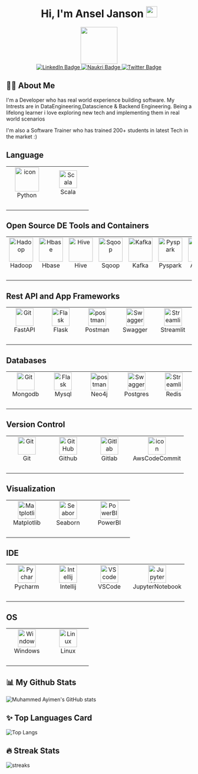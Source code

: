 ### <h1 align="center">Hi, I'm Ansel Janson  <img src="https://media.giphy.com/media/hvRJCLFzcasrR4ia7z/giphy.gif" width="30px"/></h1>

<div id="header" align="center">
  <img src="https://media.giphy.com/media/3oKIPnAiaMCws8nOsE/giphy.gif" width="100"/>
</div>

<div id="badges" align="center">
  <a href="https://www.linkedin.com/in/ansel-janson-0791/">
    <img src="https://img.shields.io/badge/LinkedIn-blue?style=for-the-badge&logo=linkedin&logoColor=white" alt="LinkedIn Badge"/>
  </a>
  <a href="https://www.naukri.com/mnjuser/profile?id=&altresid">
    <img src="https://img.shields.io/badge/Naukri-red?style=for-the-badge&logo=naukri&logoColor=white" alt="Naukri Badge"/>
  </a>
  <a href="https://twitter.com/janson_ansel">
    <img src="https://img.shields.io/badge/Twitter-blue?style=for-the-badge&logo=twitter&logoColor=white" alt="Twitter Badge"/>
  </a>
</div>




## 🙋‍♂️ About Me

I'm a Developer who has real world experience building software. My Intrests are in DataEngineering,Datascience & Backend Engineering.
Being a lifelong learner i love exploring new tech and implementing them in real world scenarios 

I'm also a Software Trainer who has trained 200+ students in latest Tech in the market  :)



 ## Language
 <table> 
 <tr>
  <td align="center" width="96">
      <a href="#macropower-tech">
        <img src="https://techstack-generator.vercel.app/python-icon.svg" alt="icon" width="65" height="65" />
      </a>
      <br>Python
    </td>
    
  <td align="center" width="96">
        <img src="https://github.com/ansel9618/icons/blob/main/Open_source_tool/scala.png" width="48" height="48" alt="Scala" />
      <br>Scala
    </td>
 </tr>
  <tr>
    <td>
        &nbsp;
        <!--you just need a space in a row-->
    </td>
</tr>
</table>


## Open Source DE Tools and Containers
<table>
  
  <tr>
  <td align="center" width="96">
        <img src="https://github.com/ansel9618/icons/blob/main/Open_source_tool/Hadoop-removebg-preview.png" width="65" height="65"alt="Hadoop" />
      <br>Hadoop
    </td>
    <td align="center" width="96">
        <img src="https://github.com/ansel9618/icons/blob/main/Open_source_tool/hbase.png" width="65" height="65"alt="Hbase" />
      <br>Hbase
    </td>
    <td align="center" width="96">
        <img src="https://github.com/ansel9618/icons/blob/main/Open_source_tool/hive-removebg-preview.png" width="65" height="65"alt="Hive" />
      <br>Hive
    </td>
    <td align="center" width="96">
        <img src="https://github.com/ansel9618/icons/blob/main/Open_source_tool/sqoop-removebg-preview.png" width="65" height="65"alt="Sqoop" />
      <br>Sqoop
    </td>
    <td align="center" width="96">
        <img src="https://github.com/ansel9618/icons/blob/main/Open_source_tool/kafka.png" width="65" height="65"alt="Kafka" />
      <br>Kafka
    </td>
    <td align="center" width="96">
        <img src="https://github.com/ansel9618/icons/blob/main/Open_source_tool/pyspark-removebg-preview.png" width="65" height="65"alt="Pyspark" />
      <br>Pyspark
    </td>
    <td align="center" width="96">
        <img src="https://github.com/ansel9618/icons/blob/main/Open_source_tool/airflow-removebg-preview.png" width="65" height="65"alt="Airflow" />
      <br>Airflow
    </td>
    <td align="center" width="96">
        <img src="https://github.com/ansel9618/icons/blob/main/Containerization/docker-removebg-preview.png" width="65" height="65"alt="Docker" />
      <br>Docker
    </td>
    </td>
    <td align="center" width="96">
        <img src="https://techstack-generator.vercel.app/restapi-icon.svg" alt="icon" width="65" height="65" />
      <br>Rest
    </td>
  </tr>
  <tr>
    <td>
        &nbsp;
        <!--you just need a space in a row-->
    </td>
</tr>
</table>
  
## Rest API and App Frameworks
<table>
  <tr>
  <td align="center" width="96"> 
        <img src="https://skillicons.dev/icons?i=fastapi" width="48" height="48" alt="Git" />
      <br>FastAPI
    </td>   
  <td align="center" width="96"> 
        <img src="https://skillicons.dev/icons?i=flask" width="48" height="48" alt="Flask" />
      <br>Flask
    </td> 
  <td align="center" width="96"> 
        <img src="https://skillicons.dev/icons?i=postman" width="48" height="48" alt="postman" />
      <br>Postman
    </td> 
  <td align="center" width="96"> 
        <img src="https://github.com/ansel9618/icons/blob/main/Api_Framework/swagger-removebg-preview.png" width="48" height="48" alt="Swagger" />
      <br>Swagger
    </td> 
  <td align="center" width="96"> 
        <img src="https://github.com/ansel9618/icons/blob/main/Api_Framework/streamlit-removebg-preview.png" width="48" height="48" alt="Streamlit" />
      <br>Streamlit
    </td> 
  </tr> 
<tr>
    <td>
        &nbsp;
        <!--you just need a space in a row-->
    </td>
</tr>
</table>


## Databases
<table>
  <tr>
  <td align="center" width="96"> 
        <img src="https://github.com/ansel9618/icons/blob/main/db/mongodb-removebg-preview.png" width="48" height="48" alt="Git" />
      <br>Mongodb
    </td>   
  <td align="center" width="96"> 
        <img src="https://github.com/ansel9618/icons/blob/main/db/mysql-removebg-preview.png" width="48" height="48" alt="Flask" />
      <br>Mysql
    </td> 
  <td align="center" width="96"> 
        <img src="https://github.com/ansel9618/icons/blob/main/db/neo4j-removebg-preview.png" width="48" height="48" alt="postman" />
      <br>Neo4j
    </td> 
  <td align="center" width="96"> 
        <img src="https://github.com/ansel9618/icons/blob/main/db/postgres-removebg-preview.png" width="48" height="48" alt="Swagger" />
      <br>Postgres
    </td> 
  <td align="center" width="96"> 
        <img src="https://github.com/ansel9618/icons/blob/main/db/redis-removebg-preview.png" width="48" height="48" alt="Streamlit" />
      <br>Redis
    </td> 
  </tr> 
<tr>
    <td>
        &nbsp;
        <!--you just need a space in a row-->
    </td>
</tr>
</table>



 ## Version Control
 <table>
    <td align="center" width="96"> 
        <img src="https://skillicons.dev/icons?i=git" width="48" height="48" alt="Git" />
      <br>Git
    </td>
    <td align="center" width="96">
        <img src="https://github.com/ansel9618/icons/blob/main/Version_Control/github.png" width="48" height="48" alt="GitHub" />
      <br>Github
    </td>
    <td align="center"  width="96">
        <img src="https://github.com/ansel9618/icons/blob/main/Version_Control/gitlab-removebg-preview.png" width="48" height="48" alt="Gitlab" />
      <br>Gitlab
    </td>
    <td align="center" width="96">
        <img src="https://github.com/ansel9618/icons/blob/main/Version_Control/awscodecommit-removebg-preview.png" alt="icon" width="48" height="48" />
      <br>AwsCodeCommit
    </td>
   <tr>
    <td>
        &nbsp;
        <!--you just need a space in a row-->
    </td>
  </tr>
  </table>
  
  
  ## Visualization
 <table> 
 <tr>
 <td align="center" width="96">
        <img src="https://github.com/ansel9618/icons/blob/main/visualization/matplotlib-removebg-preview.png" width="48" height="48" alt="Matplotlib" />
      <br>Matplotlib
    </td>
     <td align="center" width="96">
        <img src="https://github.com/ansel9618/icons/blob/main/visualization/seaborn-removebg-preview.png" width="48" height="48" alt="Seaborn" />
      <br>Seaborn
    </td>
    <td align="center" width="96">
        <img src="https://github.com/ansel9618/icons/blob/main/visualization/powerbi.png" width="48" height="48" alt="PowerBI" />
      <br>PowerBI
    </td>
 </tr>
  <tr>
    <td>
        &nbsp;
        <!--you just need a space in a row-->
    </td>
</tr>
</table> 
  
 ## IDE 
 <table> 
 <tr>
 <td align="center" width="96">
        <img src="https://github.com/ansel9618/icons/blob/main/IDE/pycharm-removebg-preview.png" width="48" height="48" alt="Pycharm" />
      <br>Pycharm
    </td>
     <td align="center" width="96">
        <img src="https://github.com/ansel9618/icons/blob/main/IDE/Intellij-removebg-preview.png" width="48" height="48" alt="Intellij" />
      <br>Intellij
    </td>
     <td align="center" width="96">
        <img src="https://github.com/ansel9618/icons/blob/main/IDE/vscode-removebg-preview.png" width="48" height="48" alt="VScode" />
      <br>VSCode
    </td>
    <td align="center" width="96">
        <img src="https://github.com/ansel9618/icons/blob/main/IDE/jupyter_notebook-removebg-preview.png" width="48" height="48" alt="JupyterNotebook" />
      <br>JupyterNotebook
    </td>
 </tr>
  <tr>
    <td>
        &nbsp;
        <!--you just need a space in a row-->
    </td>
</tr>
</table>


 ## OS
 <table> 
 <tr>
 <td align="center" width="96">
        <img src="https://github.com/ansel9618/icons/blob/main/OS/windows-removebg-preview.png" width="48" height="48" alt="Windows" />
      <br>Windows
    </td>
     <td align="center" width="96">
        <img src="https://github.com/ansel9618/icons/blob/main/OS/linux-removebg-preview.png" width="48" height="48" alt="Linux" />
      <br>Linux
    </td>
 </tr>
  <tr>
    <td>
        &nbsp;
        <!--you just need a space in a row-->
    </td>
</tr>
</table>




## 📊 My Github Stats

  ![Muhammed Ayimen's GitHub stats](https://github-readme-streak-stats.herokuapp.com/?user=ansel9618&count_private=true&show_icons=true&theme=radical)
  
## ✨ Top Languages Card

![Top Langs](https://github-readme-stats.vercel.app/api/top-langs/?username=ansel9618&layout=compact&theme=tokyonight)

## 🔥 Streak Stats

![streaks](https://github-readme-streak-stats.herokuapp.com/?user=ansel9618&theme=monokai-metallian&hide_border=true)


